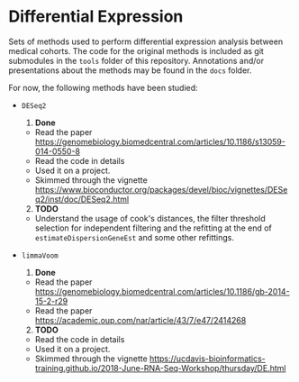 # Differential Expression

Sets of methods used to perform differential expression analysis between medical cohorts. The code for the original
methods is included as git submodules in the `tools` folder of this repository. Annotations and/or presentations about
the methods may be found in the `docs` folder.

For now, the following methods have been studied:

- `DESeq2`
    1. **Done**
    - Read the paper <https://genomebiology.biomedcentral.com/articles/10.1186/s13059-014-0550-8>
    - Read the code in details
    - Used it on a project.
    - Skimmed through the vignette
      <https://www.bioconductor.org/packages/devel/bioc/vignettes/DESeq2/inst/doc/DESeq2.html>
    2. **TODO**
    - Understand the usage of cook's distances, the filter threshold selection for independent filtering and
      the refitting at the end of `estimateDispersionGeneEst` and some other refittings.

- `limmaVoom`
    1. **Done**
    - Read the paper <https://genomebiology.biomedcentral.com/articles/10.1186/gb-2014-15-2-r29>
    - Read the paper <https://academic.oup.com/nar/article/43/7/e47/2414268>
    2. **TODO**
    - Read the code in details
    - Used it on a project.
    - Skimmed through the vignette
      <https://ucdavis-bioinformatics-training.github.io/2018-June-RNA-Seq-Workshop/thursday/DE.html>
